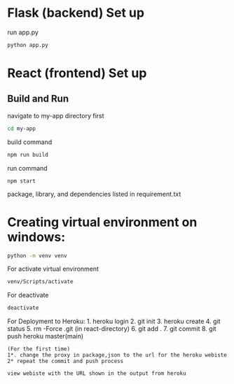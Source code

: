 # Flask (backend) Set up
run app.py 
```bash
python app.py
```

# React (frontend) Set up

## Build and Run

navigate to my-app directory first

```bash
cd my-app
```

build command

```bash
npm run build
```

run command

```
npm start
```


package, library, and dependencies listed in requirement.txt
# Creating virtual environment on windows:
```bash
python -m venv venv
```
For activate virtual environment
```bash
venv/Scripts/activate
```
For deactivate
```bash
deactivate
```

For Deployment to Heroku:
    1. heroku login
    2. git init
    3. heroku create
    4. git status
    5. rm -Force .git (in react-directory)
    6. git add .
    7. git commit
    8. git push heroku master(main)

    (For the first time)
    1*. change the proxy in package,json to the url for the heroku webiste
    2* repeat the commit and push process

    view webiste with the URL shown in the output from heroku
